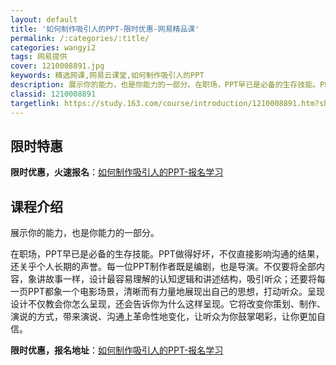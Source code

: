 ```yaml
---
layout: default
title: '如何制作吸引人的PPT-限时优惠-网易精品课'
permalink: /:categories/:title/
categories: wangyi2
tags: 网易提供
cover: 1210008891.jpg
keywords: 精选网课,网易云课堂,如何制作吸引人的PPT
description: 展示你的能力，也是你能力的一部分。在职场，PPT早已是必备的生存技能。PPT做得好坏，不仅直接影响沟通的结果，还关乎个人
classid: 1210008891
targetlink: https://study.163.com/course/introduction/1210008891.htm?share=1&shareId=1025206652&utm_campaign=share&utm_medium=iphoneShare&utm_source=&utm_u=1025206652
---
```


## 限时特惠

**限时优惠，火速报名**：[如何制作吸引人的PPT-报名学习](https://study.163.com/course/introduction/1210008891.htm?share=1&shareId=1025206652&utm_campaign=share&utm_medium=iphoneShare&utm_source=&utm_u=1025206652)

## 课程介绍

展示你的能力，也是你能力的一部分。

在职场，PPT早已是必备的生存技能。PPT做得好坏，不仅直接影响沟通的结果，还关乎个人长期的声誉。每一位PPT制作者既是编剧，也是导演。不仅要将全部内容，象讲故事一样，设计最容易理解的认知逻辑和讲述结构，吸引听众；还要将每一页PPT都象一个电影场景，清晰而有力量地展现出自己的思想，打动听众。呈现设计不仅教会你怎么呈现，还会告诉你为什么这样呈现。它将改变你策划、制作、演说的方式，带来演说、沟通上革命性地变化，让听众为你鼓掌喝彩，让你更加自信。

**限时优惠，报名地址**：[如何制作吸引人的PPT-报名学习](https://study.163.com/course/introduction/1210008891.htm?share=1&shareId=1025206652&utm_campaign=share&utm_medium=iphoneShare&utm_source=&utm_u=1025206652)

